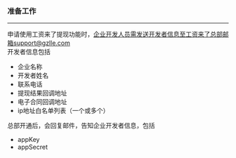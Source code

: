 ### 准备工作

---

申请使用工资来了提现功能时，企业开发人员需发送开发者信息至工资来了总部邮箱support@gzlle.com  
开发者信息包括

* 企业名称
* 开发者姓名
* 联系电话
* 提现结果回调地址
* 电子合同回调地址
* ip地址白名单列表（一个或多个）

总部开通后，会回复邮件，告知企业开发者信息，包括

* appKey
* appSecret



